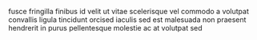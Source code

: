 fusce fringilla finibus id velit ut vitae scelerisque vel commodo a volutpat
convallis ligula tincidunt orcised iaculis sed est malesuada non praesent
hendrerit in purus pellentesque molestie ac at volutpat sed